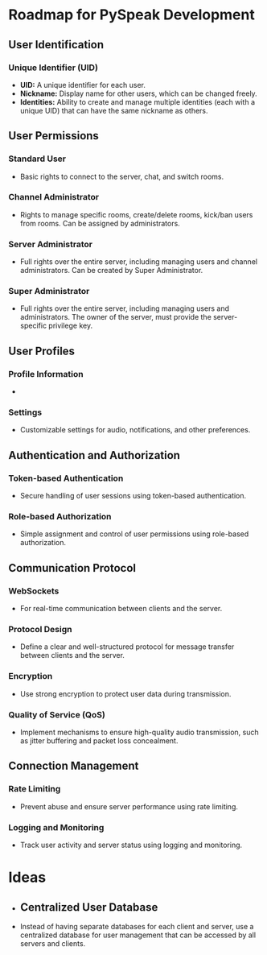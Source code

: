 # Roadmap for PySpeak Development

## User Identification

### Unique Identifier (UID)
- **UID:** A unique identifier for each user.
- **Nickname:** Display name for other users, which can be changed freely.
- **Identities:** Ability to create and manage multiple identities (each with a unique UID) that can have the same nickname as others.

## User Permissions

### Standard User
- Basic rights to connect to the server, chat, and switch rooms.

### Channel Administrator
- Rights to manage specific rooms, create/delete rooms, kick/ban users from rooms. Can be assigned by administrators.

### Server Administrator
- Full rights over the entire server, including managing users and channel administrators. Can be created by Super Administrator.

### Super Administrator
- Full rights over the entire server, including managing users and administrators. The owner of the server, must provide the server-specific privilege key.

## User Profiles

### Profile Information
- 

### Settings
- Customizable settings for audio, notifications, and other preferences.

## Authentication and Authorization

### Token-based Authentication
- Secure handling of user sessions using token-based authentication.

### Role-based Authorization
- Simple assignment and control of user permissions using role-based authorization.

## Communication Protocol

### WebSockets
- For real-time communication between clients and the server.

### Protocol Design
- Define a clear and well-structured protocol for message transfer between clients and the server.

### Encryption
- Use strong encryption to protect user data during transmission.

### Quality of Service (QoS)
- Implement mechanisms to ensure high-quality audio transmission, such as jitter buffering and packet loss concealment.

## Connection Management

### Rate Limiting
- Prevent abuse and ensure server performance using rate limiting.

### Logging and Monitoring
- Track user activity and server status using logging and monitoring.

# Ideas
- ## Centralized User Database
- Instead of having separate databases for each client and server, use a centralized database for user management that can be accessed by all servers and clients.